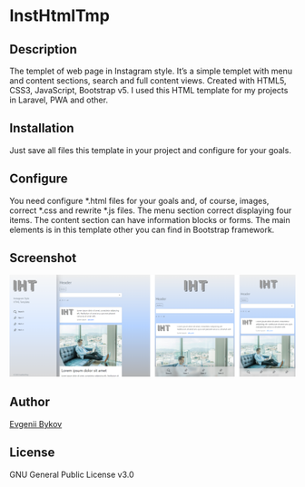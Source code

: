 # InstHtmlTmp

## Description

The templet of web page in Instagram style. It’s a simple templet with menu and content sections, search and full content views. Created with HTML5, CSS3, JavaScript, Bootstrap v5. I used this HTML template for my projects in Laravel, PWA and other. 

## Installation

Just save all files this template in your project and configure for your goals.

## Configure

You need configure *.html files for your goals and, of course, images, correct *.css and rewrite *.js files. The menu section correct displaying four items. The content section can have information blocks or forms. The main elements is in this template other you can find in Bootstrap framework.

## Screenshot

![plot](./screenshot.png)

## Author

[Evgenii Bykov](https://github.com/evgeniibykov)

## License

GNU General Public License v3.0
